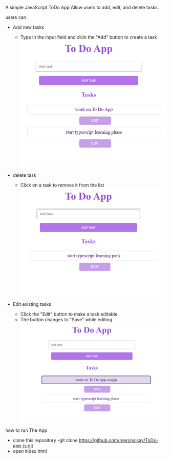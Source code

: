 A simple JavaScript ToDo App
Allow users to add, edit, and delete tasks.

users can
 - Add new tasks
     - Type in the input field and click the "Add" button to create a task
     ![Task Added](./screenshots/Add-Task.png)  
- delete task
     - Click on a task to remove it from the list
     ![Task Deleted](./screenshots/Delete-Task.png) 

 - Edit existing tasks
     - Click the "Edit" button to make a task editable
     - The button changes to "Save" while editing
     ![Task Edit](./screenshots/Edit-Task.png) 
 

how to run The App
 - clone this repository
      -git clone https://github.com/meronsisay/ToDo-app-js.git
 - open index.html

